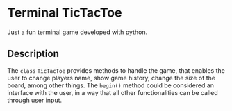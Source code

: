 # Terminal TicTacToe

Just a fun terminal game developed with python.

## Description

The `class` `TicTacToe` provides methods to handle the game, that enables the user to change players name, show game history, change the size of the board, among other things.
The `begin()` method could be considered an interface with the user, in a way that all other functionalities can be called through user input.
